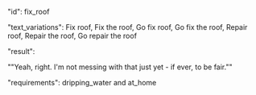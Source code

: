 "id": fix_roof

"text_variations":
Fix roof, Fix the roof, Go fix roof, Go fix the roof, Repair roof, Repair the roof, Go repair the roof

"result":

""Yeah, right. I'm not messing with that just yet - if ever, to be fair.""

"requirements": dripping_water and at_home